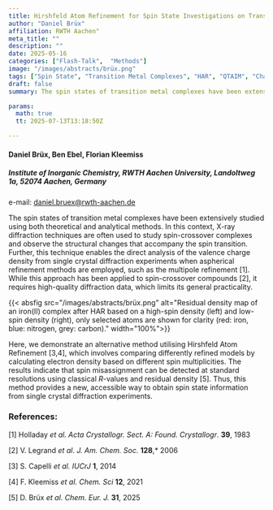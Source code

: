 ```yaml
---
title: Hirshfeld Atom Refinement for Spin State Investigations on Transition Metal Complexes
author: "Daniel Brüx"
affiliation: RWTH Aachen"
meta_title: ""
description: ""
date: 2025-05-16
categories: ["Flash-Talk",  "Methods"]
image: "/images/abstracts/brüx.png"
tags: ["Spin State", "Transition Metal Complexes", "HAR", "QTAIM", "Charge Density", "X-ray Diffraction"]
draft: false
summary: The spin states of transition metal complexes have been extensively studied using both theoretical and analytical methods. Here, we demonstrate an alternative method utilising Hirshfeld Atom Refinement...

params:
  math: true
  tt: 2025-07-13T13:18:50Z

---
```


#### Daniel Brüx, Ben Ebel, Florian Kleemiss

##### Institute of Inorganic Chemistry, RWTH Aachen University, Landoltweg 1a, 52074 Aachen, Germany

e-mail: daniel.bruex@rwth-aachen.de

The spin states of transition metal complexes have been extensively studied using both theoretical and analytical methods. In this context, X-ray diffraction techniques are often used to study spin-crossover complexes and observe the structural changes that accompany the spin transition. Further, this technique enables the direct analysis of the valence charge density from single crystal diffraction experiments when aspherical refinement methods are employed, such as the multipole refinement [1]. While this approach has been applied to spin-crossover compounds [2], it requires high-quality diffraction data, which limits its general practicality.

{{< absfig src="/images/abstracts/brüx.png" alt="Residual density map of an iron(II) complex after HAR based on a high-spin density (left) and low-spin density (right), only selected atoms are shown for clarity (red: iron, blue: nitrogen, grey: carbon)." width="100%">}}

Here, we demonstrate an alternative method utilising Hirshfeld Atom Refinement [3,4], which involves comparing differently refined models by calculating electron density based on different spin multiplicities. The results indicate that spin misassignment can be detected at standard resolutions using classical *R*-values and residual density [5]. Thus, this method provides a new, accessible way to obtain spin state information from single crystal diffraction experiments.

### References:

[1] Holladay *et al. Acta Crystallogr. Sect. A: Found. Crystallogr*. **39**, 1983

[2] V. Legrand *et al*. *J. Am. Chem. Soc.* **128**,* 2006

[3] S. Capelli *et al. IUCrJ* **1**, 2014

[4] F. Kleemiss *et al. Chem. Sci* **12**, 2021

[5] D. Brüx *et al*. *Chem. Eur. J.* **31**, 2025